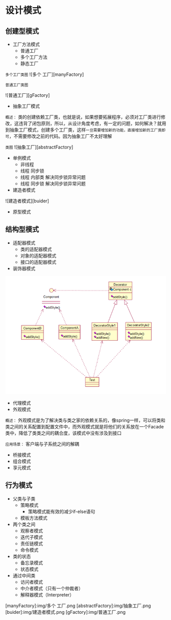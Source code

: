 设计模式  
====

## 创建型模式
* 工厂方法模式  
	* 普通工厂  
	* 多个工厂方法  
	* 静态工厂  
	
`多个工厂类图`
![多个 工厂][manyFactory]

`普通工厂类图`

![普通工厂][gFactory]
	
* 抽象工厂模式  

`概述：`
	类的创建依赖工厂类，也就是说，如果想要拓展程序，必须对工厂类进行修改，这违背了闭包原则，所以，从设计角度考虑，有一定的问题，如何解决？就用到抽象工厂模式，创建多个工厂类，这样`一旦需要增加新的功能，直接增加新的工厂类即可`，不需要修改之前的代码。因为抽象工厂不太好理解  

`类图`
![抽象工厂][abstractFactory]

* 单例模式
	* 非线程
	* 线程 同步锁
	* 线程 内部类 解决同步锁异常问题
	* 线程 同步锁 解决同步锁异常问题
* 建造者模式

![建造者模式][buider]

* 原型模式

## 结构型模式
* 适配器模式
	* 类的适配器模式
	* 对象的适配器模式
	* 接口的适配器模式
* 装饰器模式

![装饰类图][decorator]

* 代理模式
* 外观模式

`概述：`
	外观模式是为了解决类与类之家的依赖关系的，像spring一样，可以将类和类之间的关系配置到配置文件中，而外观模式就是将他们的关系放在一个Facade类中，降低了类类之间的耦合度，该模式中没有涉及到接口

`应用场景：`
	客户端与子系统之间的解耦

* 桥接模式
* 组合模式
* 享元模式

## 行为模式
* 父类与子类
	* 策略模式
		* 策略模式能有效的减少if-else语句
	* 模板方法模式
* 两个类之间
	* 观察者模式
	* 迭代子模式
	* 责任链模式
	* 命令模式
* 类的状态
	* 备忘录模式
	* 状态模式
* 通过中间类
	* 访问者模式
	* 中介者模式（只有一个仲裁者）
	* 解释器模式（Interpreter）
	
[decorator]:img/装饰类.png
[manyFactory]:img/多个 工厂.png
[abstractFactory]:img/抽象工厂.png
[buider]:img/建造者模式.png
[gFactory]:img/普通工厂.png